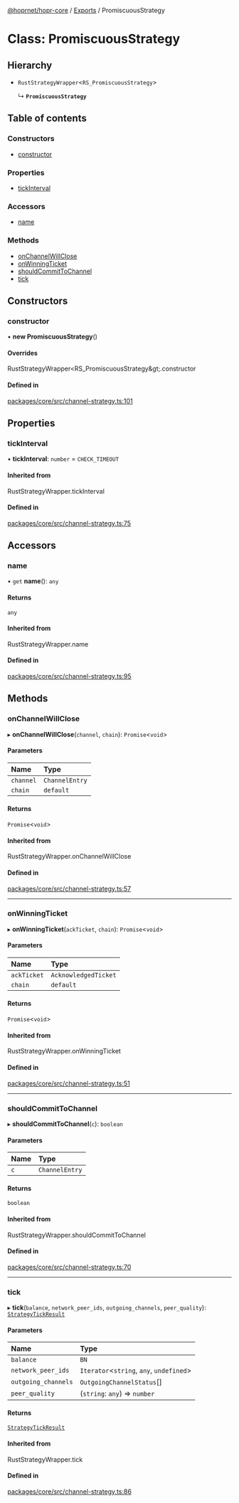 [@hoprnet/hopr-core](../README.md) / [Exports](../modules.md) / PromiscuousStrategy

# Class: PromiscuousStrategy

## Hierarchy

- `RustStrategyWrapper`<`RS_PromiscuousStrategy`\>

  ↳ **`PromiscuousStrategy`**

## Table of contents

### Constructors

- [constructor](PromiscuousStrategy.md#constructor)

### Properties

- [tickInterval](PromiscuousStrategy.md#tickinterval)

### Accessors

- [name](PromiscuousStrategy.md#name)

### Methods

- [onChannelWillClose](PromiscuousStrategy.md#onchannelwillclose)
- [onWinningTicket](PromiscuousStrategy.md#onwinningticket)
- [shouldCommitToChannel](PromiscuousStrategy.md#shouldcommittochannel)
- [tick](PromiscuousStrategy.md#tick)

## Constructors

### constructor

• **new PromiscuousStrategy**()

#### Overrides

RustStrategyWrapper&lt;RS\_PromiscuousStrategy\&gt;.constructor

#### Defined in

[packages/core/src/channel-strategy.ts:101](https://github.com/hoprnet/hoprnet/blob/master/packages/core/src/channel-strategy.ts#L101)

## Properties

### tickInterval

• **tickInterval**: `number` = `CHECK_TIMEOUT`

#### Inherited from

RustStrategyWrapper.tickInterval

#### Defined in

[packages/core/src/channel-strategy.ts:75](https://github.com/hoprnet/hoprnet/blob/master/packages/core/src/channel-strategy.ts#L75)

## Accessors

### name

• `get` **name**(): `any`

#### Returns

`any`

#### Inherited from

RustStrategyWrapper.name

#### Defined in

[packages/core/src/channel-strategy.ts:95](https://github.com/hoprnet/hoprnet/blob/master/packages/core/src/channel-strategy.ts#L95)

## Methods

### onChannelWillClose

▸ **onChannelWillClose**(`channel`, `chain`): `Promise`<`void`\>

#### Parameters

| Name | Type |
| :------ | :------ |
| `channel` | `ChannelEntry` |
| `chain` | `default` |

#### Returns

`Promise`<`void`\>

#### Inherited from

RustStrategyWrapper.onChannelWillClose

#### Defined in

[packages/core/src/channel-strategy.ts:57](https://github.com/hoprnet/hoprnet/blob/master/packages/core/src/channel-strategy.ts#L57)

___

### onWinningTicket

▸ **onWinningTicket**(`ackTicket`, `chain`): `Promise`<`void`\>

#### Parameters

| Name | Type |
| :------ | :------ |
| `ackTicket` | `AcknowledgedTicket` |
| `chain` | `default` |

#### Returns

`Promise`<`void`\>

#### Inherited from

RustStrategyWrapper.onWinningTicket

#### Defined in

[packages/core/src/channel-strategy.ts:51](https://github.com/hoprnet/hoprnet/blob/master/packages/core/src/channel-strategy.ts#L51)

___

### shouldCommitToChannel

▸ **shouldCommitToChannel**(`c`): `boolean`

#### Parameters

| Name | Type |
| :------ | :------ |
| `c` | `ChannelEntry` |

#### Returns

`boolean`

#### Inherited from

RustStrategyWrapper.shouldCommitToChannel

#### Defined in

[packages/core/src/channel-strategy.ts:70](https://github.com/hoprnet/hoprnet/blob/master/packages/core/src/channel-strategy.ts#L70)

___

### tick

▸ **tick**(`balance`, `network_peer_ids`, `outgoing_channels`, `peer_quality`): [`StrategyTickResult`](StrategyTickResult.md)

#### Parameters

| Name | Type |
| :------ | :------ |
| `balance` | `BN` |
| `network_peer_ids` | `Iterator`<`string`, `any`, `undefined`\> |
| `outgoing_channels` | `OutgoingChannelStatus`[] |
| `peer_quality` | (`string`: `any`) => `number` |

#### Returns

[`StrategyTickResult`](StrategyTickResult.md)

#### Inherited from

RustStrategyWrapper.tick

#### Defined in

[packages/core/src/channel-strategy.ts:86](https://github.com/hoprnet/hoprnet/blob/master/packages/core/src/channel-strategy.ts#L86)
